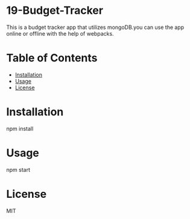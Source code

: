 # 19-Budget-Tracker
      
 This is a budget tracker app that utilizes mongoDB.you can use the app online or offline with the help of webpacks.
      
  # Table of Contents
      
  - [Installation](#installation)
  - [Usage](#usage)
  - [License](#license)
      
      
  # Installation
      
  npm install
      
      
  # Usage
      
  npm start
      
      
  # License
      
  MIT
